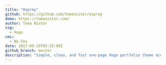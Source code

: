 ```yaml
---
title: "Osprey"
github: https://github.com/tomanistor/osprey
demo: https://tomanistor.com/
author: Toma Nistor
ssg:
  - Hugo
cms:
  - No Cms
date: 2017-05-15T05:32:08Z
github_branch: master
description: "Simple, clean, and fast one-page Hugo portfolio theme accompanied by a blog"
---
```

